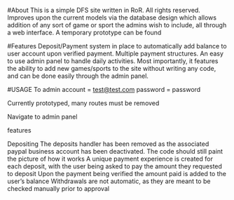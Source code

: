 #About
This is a simple DFS site written in RoR. All rights reserved. Improves upon the current models via the database design which allows addition of any sort of game or sport the admins wish to include, all through a web interface. A temporary prototype can be found

#Features
Deposit/Payment system in place to automatically add balance to user account upon verified payment. Multiple payment structures. An easy to use admin panel to handle daily activities. Most importantly, it features the ability to add new games/sports to the site without writing any code, and can be done easily through the admin panel.

#USAGE
To 
admin account = test@test.com
password = password

Currently prototyped, many routes must be removed


Navigate to admin panel

features

Depositing 
	The deposits handler has been removed as the associated paypal business account has been deactivated.  The code should still paint the picture of how it works
	A unique payment experience is created for each deposit, with the user being asked to pay the amount they requested to deposit
	Upon the payment being verified the amount paid is added to the user’s balance
	Withdrawals are not automatic, as they are meant to be checked manually prior to approval


	